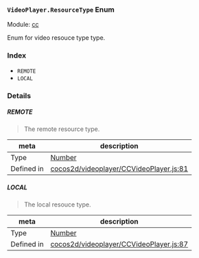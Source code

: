 ### `VideoPlayer.ResourceType` Enum



Module: [cc](../modules/cc.md)


Enum for video resouce type type.


### Index
  - `REMOTE`
  - `LOCAL`

### Details


##### REMOTE

> The remote resource type.

| meta | description |
|------|-------------|
| Type | <a href="https://developer.mozilla.org/en/JavaScript/Reference/Global_Objects/Number" class="crosslink external" target="_blank">Number</a> |
| Defined in | [cocos2d/videoplayer/CCVideoPlayer.js:81](https://github.com/cocos-creator/engine/blob/efe6330ab64803299d3b7fecde039ffed2d9e696/cocos2d/videoplayer/CCVideoPlayer.js#L81) |



##### LOCAL

> The local resouce type.

| meta | description |
|------|-------------|
| Type | <a href="https://developer.mozilla.org/en/JavaScript/Reference/Global_Objects/Number" class="crosslink external" target="_blank">Number</a> |
| Defined in | [cocos2d/videoplayer/CCVideoPlayer.js:87](https://github.com/cocos-creator/engine/blob/efe6330ab64803299d3b7fecde039ffed2d9e696/cocos2d/videoplayer/CCVideoPlayer.js#L87) |


